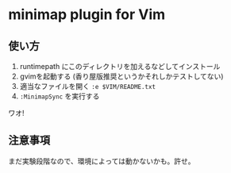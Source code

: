 # minimap plugin for Vim

## 使い方

  1. runtimepath にこのディレクトリを加えるなどしてインストール
  2. gvimを起動する (香り屋版推奨というかそれしかテストしてない)
  2. 適当なファイルを開く `:e $VIM/README.txt`
  3. `:MinimapSync` を実行する

ワオ!

## 注意事項

まだ実験段階なので、環境によっては動かないかも。許せ。
